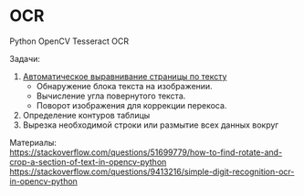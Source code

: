 # OCR
Python OpenCV Tesseract OCR

Задачи:
1. [Автоматическое выравнивание страницы по тексту](https://www.pyimagesearch.com/2017/02/20/text-skew-correction-opencv-python/)
   - Обнаружение блока текста на изображении.
   - Вычисление угла повернутого текста.
   - Поворот изображения для коррекции перекоса.
2. Определение контуров таблицы
3. Вырезка необходимой строки или размытие всех данных вокруг

Материалы:  
https://stackoverflow.com/questions/51699779/how-to-find-rotate-and-crop-a-section-of-text-in-opencv-python  
https://stackoverflow.com/questions/9413216/simple-digit-recognition-ocr-in-opencv-python   
